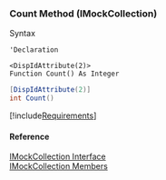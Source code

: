 ﻿### Count Method (IMockCollection)

Syntax

```vbnet
'Declaration

<DispIdAttribute(2)>
Function Count() As Integer
```

```csharp
[DispIdAttribute(2)]
int Count()
```

[!include[Requirements](../partials/requirements.md)]

#### Reference

[IMockCollection Interface](FChoice.Foundation.Clarify.Compatibility~FChoice.Foundation.Clarify.Compatibility.IMockCollection.md)  
[IMockCollection Members](FChoice.Foundation.Clarify.Compatibility~FChoice.Foundation.Clarify.Compatibility.IMockCollection_members.md)